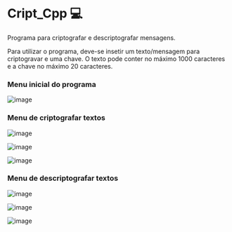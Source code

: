 # Cript_Cpp 💻


Programa para criptografar e descriptografar mensagens. 

Para utilizar o programa, deve-se insetir um texto/mensagem para criptogravar e uma chave.
O texto pode conter no máximo 1000 caracteres e a chave no máximo 20 caracteres.

### Menu inicial do programa

![image](https://user-images.githubusercontent.com/70992080/119580117-306b1400-bd96-11eb-84ac-4afc54729261.png)

### Menu de criptografar textos

![image](https://user-images.githubusercontent.com/70992080/119580216-5abcd180-bd96-11eb-86e5-d60404a48795.png)

![image](https://user-images.githubusercontent.com/70992080/119580244-67412a00-bd96-11eb-9a10-a0d87167fa14.png)

![image](https://user-images.githubusercontent.com/70992080/119580257-6dcfa180-bd96-11eb-9763-ec3b56f02240.png)

### Menu de descriptografar textos

![image](https://user-images.githubusercontent.com/70992080/119580437-c737d080-bd96-11eb-930f-8621ab5b0b08.png)

![image](https://user-images.githubusercontent.com/70992080/119580492-e0408180-bd96-11eb-8e04-5acbc49c42b4.png)

![image](https://user-images.githubusercontent.com/70992080/119580508-e9c9e980-bd96-11eb-9325-5869b19e37a4.png)
